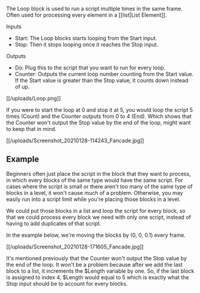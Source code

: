 The Loop block is used to run a script multiple times in the same frame. Often used for processing every element in a [[list|List Element]].

Inputs
- Start: The Loop blocks starts looping from the Start input.
- Stop: Then it stops looping once it reaches the Stop input.

Outputs
- Do: Plug this to the script that you want to run for every loop.
- Counter: Outputs the current loop number counting from the Start value. If the Start value is greater than the Stop value, it counts down instead of up.

[[/uploads/Loop.png]]

If you were to start the loop at 0 and stop it at 5, you would loop the script 5 times (Count) and the Counter outputs from 0 to 4 (End). Which shows that the Counter won't output the Stop value by the end of the loop, might want to keep that in mind.

[[/uploads/Screenshot_20210128-114243_Fancade.jpg]]

## Example

Beginners often just place the script in the block that they want to process, in which every blocks of the same type would have the same script. For cases where the script is small or there aren't too many of the same type of blocks in a level, it won't cause much of a problem. Otherwise, you may easily run into a script limit while you're placing those blocks in a level.

We could put those blocks in a list and loop the script for every block, so that we could process every block we need with only one script, instead of having to add duplicates of that script.

In the example below, we're moving the blocks by (0, 0, 0.1) every frame.

[[/uploads/Screenshot_20210128-171605_Fancade.jpg]]

It's mentioned previously that the Counter won't output the Stop value by the end of the loop. It won't be a problem because after we add the last block to a list, it increments the $Length variable by one. So, if the last block is assigned to index 4, $Length would equal to 5 which is exactly what the Stop input should be to account for every blocks.